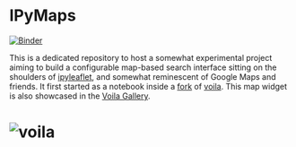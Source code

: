 # IPyMaps

[![Binder](https://mybinder.org/badge_logo.svg)](https://mybinder.org/v2/gh/deeplook/ipymaps/master?filepath=ipymaps.ipynb)

This is a dedicated repository to host a somewhat experimental project aiming to build a configurable map-based search interface sitting on the shoulders of [ipyleaflet](https://github.com/jupyter-widgets/ipyleaflet), and somewhat reminescent of Google Maps and friends. It first started as a notebook inside a [fork](https://github.com/deeplook/voila) of [voila](https://github.com/QuantStack/voila). This map widget is also showcased in the [Voila Gallery](https://voila-gallery.org/services/gallery/).

# ![voila](ipymaps.gif)
